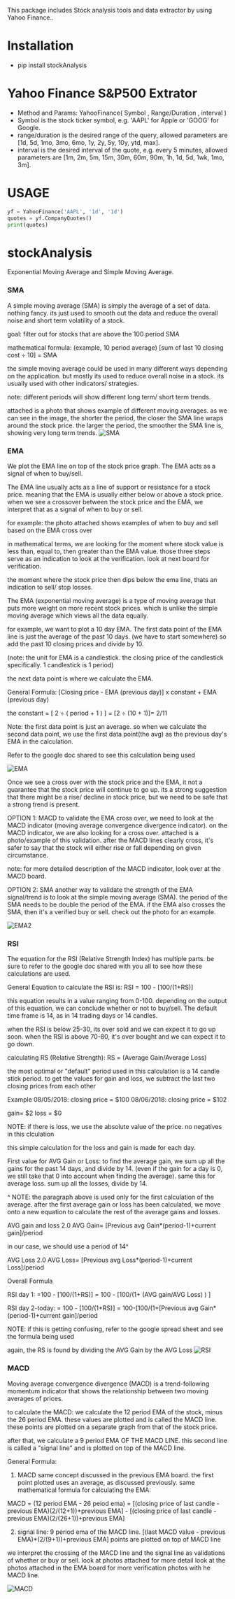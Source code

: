 This package includes Stock analysis tools and data extractor by using Yahoo Finance..

# Installation

- pip install stockAnalysis


# Yahoo Finance S&P500 Extrator 

- Method and Params: YahooFinance( Symbol , Range/Duration , interval )
- Symbol is the stock ticker symbol, e.g. 'AAPL' for Apple or 'GOOG' for Google.
- range/duration is the desired range of the query, allowed parameters are [1d, 5d, 1mo, 3mo, 6mo, 1y, 2y, 5y, 10y, ytd, max].
- interval is the desired interval of the quote, e.g. every 5 minutes, allowed parameters are [1m, 2m, 5m, 15m, 30m, 60m, 90m, 1h, 1d, 5d, 1wk, 1mo, 3m].


# USAGE

```python
yf = YahooFinance('AAPL', '1d', '1d')
quotes = yf.CompanyQuotes()
print(quotes)
```




# stockAnalysis
Exponential Moving Average and Simple Moving Average.

### SMA
A simple moving average (SMA) is simply the average of a set of data. nothing fancy. its just used to smooth out the data and reduce the overall noise and short term volatility of a stock.

goal: filter out for stocks that are above the 100 period SMA

mathematical formula: (example, 10 period average)
[sum of last 10 closing cost ÷ 10] = SMA

the simple moving average could be used in many different ways depending on the application. but mostly its used to reduce overall noise in a stock. its usually used with other indicators/ strategies.

note: different periods will show different long term/ short term trends.

attached is a photo that shows example of different moving averages. as we can see in the image, the shorter the period, the closer the SMA line wraps around the stock price. the larger the period, the smoother the SMA line is, showing very long term trends.
![SMA](https://github.com/francose/stockAnalysis/blob/master/src/public/SMA.png)



### EMA
We plot the EMA line on top of the stock price graph. The EMA acts as a signal of when to buy/sell.

The EMA line usually acts as a line of support or resistance for a stock price. meaning that the EMA is usually either below or above a stock price. when we see a crossover between the stock price and the EMA, we interpret that as a signal of when to buy or sell.

for example: the photo attached shows examples of when to buy and sell based on the EMA cross over

in mathematical terms, we are looking for the moment where stock value is less than, equal to, then greater than the EMA value. those three steps serve as an indication to look at the verification. look at next board for verification.

the moment where the stock price then dips below the ema line, thats an indication to sell/ stop losses.

The EMA (exponential moving average) is a type of moving average that puts more weight on more recent stock prices. which is unlike the simple moving average which views all the data equally. 

for example, we want to plot a 10 day EMA. The first data point of the EMA line is just the average of the past 10 days. (we have to start somewhere) so add the past 10 closing prices and divide by 10.  

(note: the unit for EMA is a candlestick. the closing price of the candlestick specifically. 1 candlestick is 1 period)

the next data point is where we calculate the EMA.

General Formula: 
[Closing price - EMA (previous day)] x constant  + EMA (previous day)

the constant =  [ 2 ÷ ( period + 1 ) ] = [2 ÷ (10 + 1)]= 2/11

Note: the first data point is just an average. so when we calculate the second data point, we use the first data point(the avg) as the previous day's EMA in the calculation. 

Refer to the google doc shared to see this calculation being used

![EMA](https://github.com/francose/stockAnalysis/blob/master/src/public/EMA.png)

Once we see a cross over with the stock price and the EMA, it not a guarantee that the stock price will continue to go up. its a strong suggestion that there might be a rise/ decline in stock price, but we need to be safe that a strong trend is present.

OPTION 1: MACD
to validate the EMA cross over, we need to look at the MACD indicator (moving average convergence divergence indicator). on the MACD indicator, we are also looking for a cross over. attached is a photo/example of this validation. after the MACD lines clearly cross, it's safer to say that the stock will either rise or fall depending on given circumstance.

note:
for more detailed description of the MACD indicator, look over at the MACD board.

OPTION 2: SMA
another way to validate the strength of the EMA signal/trend is to look at the simple moving average (SMA). the period of the SMA needs to be double the period of the EMA. if the EMA also crosses the SMA, then it's a verified buy or sell. check out the photo for an example.



![EMA2](https://github.com/francose/stockAnalysis/blob/master/src/public/EMA2.png)


### RSI
The equation for the RSI (Relative Strength Index) has multiple parts. be sure to refer to the google doc shared with you all to see how these calculations are used.

General Equation to calculate the RSI is:
RSI = 100 - [100/(1+RS)]

this equation results in a value ranging from 0-100. depending on the output of this equation, we can conclude whether or not to buy/sell. The default time frame is 14, as in 14 trading days or 14 candles.

when the RSI is below 25-30, its over sold and we can expect it to go up soon. when the RSI is above 70-80, it's over bought and we can expect it to go down.

calculating RS (Relative Strength):
RS = (Average Gain/Average Loss)

the most optimal or "default" period used in this calculation is a 14 candle stick period. to get the values for gain and loss, we subtract the last two closing prices from each other

Example
08/05/2018: closing price = $100
08/06/2018: closing price = $102

gain= $2
loss = $0

NOTE: if there is loss, we use the absolute value of the price. no negatives in this clculation

this simple calculation for the loss and gain is made for each day.

First value for AVG Gain or Loss:
to find the average gain, we sum up all the gains for the past 14 days, and divide by 14. (even if the gain for a day is 0, we still take that 0 into account when finding the average). same this for average loss. sum up all the losses, divide by 14.

^ NOTE: the paragraph above is used only for the first calculation of the average. after the first average gain or loss has been calculated, we move onto a new equation to calculate the rest of the average gains and losses.

AVG gain and loss 2.0
AVG Gain= [Previous avg Gain*(period-1)+current gain]/period

in our case, we should use a period of 14^

AVG Loss 2.0
AVG Loss= [Previous avg Loss*(period-1)+current Loss]/period

Overall Formula

RSI day 1: 
=100 - [100/(1+RS)]
= 100 - [100/(1+ (AVG gain/AVG Loss) ) ]

RSI day 2-today:
= 100 - [100/(1+RS)]
= 100-[100/(1+[Previous avg Gain*(period-1)+current gain]/period

NOTE: if this is getting confusing, refer to the google spread sheet and see the formula being used

again, the RS is found by dividing the AVG Gain by the AVG Loss
![RSI](https://github.com/francose/stockAnalysis/blob/master/src/public/RSI.png)

### MACD

Moving average convergence divergence (MACD) is a trend-following momentum indicator that shows the relationship between two moving averages of prices.

to calculate the MACD: 
we calculate the 12 period EMA of the stock, minus the 26 period EMA. these values are plotted and is called the MACD line. these points are plotted on a separate graph from that of the stock price.

after that, we calculate a 9 period EMA OF THE MACD LINE. this second line is called a "signal line" and is plotted on top of the MACD line.

General Formula: 
1) MACD
same concept discussed in the previous EMA board. the first point plotted uses an average, as discussed previously. same mathematical formula for calculating the EMA:

MACD = (12 period EMA - 26 peiod ema) =
[(closing price of last candle - previous EMA)(2/(12+1))+previous EMA] - [(closing price of last candle - previous EMA)(2/(26+1))+previous EMA]

2) signal line: 9 period ema of the MACD line.
[(last MACD value - previous EMA)*(2/(9+1))+previous EMA]
points are plotted on top of MACD line

we interpret the crossing of the MACD line and the signal line as validations of whether or buy or sell. look at photos attached for more detail
look at the photos attached in the EMA board for more verification photos with he MACD line.

![MACD](https://github.com/francose/stockAnalysis/blob/master/src/public/MACD.jpg)